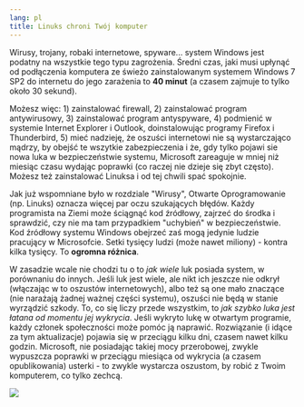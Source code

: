 ```yaml
---
lang: pl
title: Linuks chroni Twój komputer
---
```


Wirusy, trojany, robaki internetowe, spyware... system Windows jest podatny
na wszystkie tego typu zagrożenia. Średni czas, jaki musi upłynąć od
podłączenia komputera ze świeżo zainstalowanym systemem Windows 7 SP2 do
internetu do jego zarażenia to <b>40 minut</b> (a czasem zajmuje to tylko około
30 sekund).

Możesz więc: 1) zainstalować firewall, 2) zainstalować program antywirusowy,
3) zainstalować program antyspyware, 4) podmienić w systemie Internet
Explorer i Outlook, doinstalowując programy Firefox i Thunderbird, 5) mieć
nadzieję, że oszuści internetowi nie są wystarczająco mądrzy, by obejść te
wszytkie zabezpieczenia i że, gdy tylko pojawi sie nowa luka w bezpieczeństwie
systemu, Microsoft zareaguje w mniej niż miesiąc czasu wydając poprawki (co
raczej nie dzieje się zbyt często). Możesz też zainstalować Linuksa i od tej
chwili spać spokojnie.

Jak już wspomniane było w rozdziale "Wirusy", Otwarte Oprogramowanie
(np. Linuks) oznacza więcej par oczu szukających błędów. Każdy programista
na Ziemi może ściągnąć kod źródłowy, zajrzeć do środka i sprawdzić, czy nie ma
tam przypadkiem "uchybień" w bezpieczeństwie. Kod źródłowy systemu Windows obejrzeć
zaś mogą jedynie ludzie pracujący w Microsofcie. Setki tysięcy ludzi (może nawet
miliony) - kontra kilka tysięcy. To <b>ogromna różnica</b>.

W zasadzie wcale nie chodzi tu o to <i>jak wiele</i> luk posiada
system, w porównaniu do innych. Jeśli luk jest wiele, ale nikt ich jeszcze
nie odkrył (włączając w to oszustów internetowych), albo też są one mało znaczące
(nie narażają żadnej ważnej części systemu), oszuści nie będą w stanie wyrządzić
szkody. To, co się liczy przede wszystkim, to <i>jak szybko luka jest łatana
od momentu jej wykrycia</i>. Jeśli wykryto lukę w otwartym programie, każdy
członek społeczności może pomóc ją naprawić. Rozwiązanie (i idące za tym
aktualizacje) pojawia się w przeciągu kilku dni, czasem nawet kilku godzin.
Microsoft, nie posiadając takiej mocy przerobowej, zwykle wypuszcza poprawki
w przeciągu miesiąca od wykrycia (a czasem opublikowania) usterki - to zwykle
wystarcza oszustom, by robić z Twoim komputerem, co tylko zechcą.

<img src="Images/security_thumb.png" />





